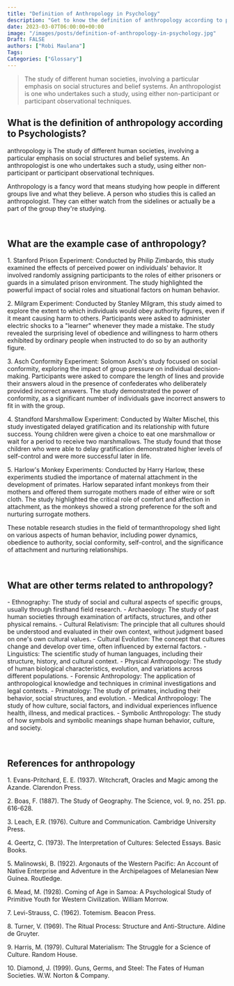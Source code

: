 ```yaml
---
title: "Definition of Anthropology in Psychology"
description: "Get to know the definition of anthropology according to psychologists."
date: 2023-03-07T06:00:00+00:00
image: "/images/posts/definition-of-anthropology-in-psychology.jpg"
Draft: FALSE
authors: ["Robi Maulana"]
Tags: 
Categories: ["Glossary"]
---
```






> The study of different human societies, involving a particular emphasis on social structures and belief systems. An anthropologist is one who undertakes such a study, using either non-participant or participant observational techniques.

## What is the definition of anthropology according to Psychologists?

anthropology is The study of different human societies, involving a particular emphasis on social structures and belief systems. An anthropologist is one who undertakes such a study, using either non-participant or participant observational techniques.

Anthropology is a fancy word that means studying how people in different groups live and what they believe. A person who studies this is called an anthropologist. They can either watch from the sidelines or actually be a part of the group they're studying.

 

## What are the example case of anthropology?

1\. Stanford Prison Experiment: Conducted by Philip Zimbardo, this study examined the effects of perceived power on individuals' behavior. It involved randomly assigning participants to the roles of either prisoners or guards in a simulated prison environment. The study highlighted the powerful impact of social roles and situational factors on human behavior.

2\. Milgram Experiment: Conducted by Stanley Milgram, this study aimed to explore the extent to which individuals would obey authority figures, even if it meant causing harm to others. Participants were asked to administer electric shocks to a "learner" whenever they made a mistake. The study revealed the surprising level of obedience and willingness to harm others exhibited by ordinary people when instructed to do so by an authority figure.

3\. Asch Conformity Experiment: Solomon Asch's study focused on social conformity, exploring the impact of group pressure on individual decision-making. Participants were asked to compare the length of lines and provide their answers aloud in the presence of confederates who deliberately provided incorrect answers. The study demonstrated the power of conformity, as a significant number of individuals gave incorrect answers to fit in with the group.

4\. Standford Marshmallow Experiment: Conducted by Walter Mischel, this study investigated delayed gratification and its relationship with future success. Young children were given a choice to eat one marshmallow or wait for a period to receive two marshmallows. The study found that those children who were able to delay gratification demonstrated higher levels of self-control and were more successful later in life.

5\. Harlow's Monkey Experiments: Conducted by Harry Harlow, these experiments studied the importance of maternal attachment in the development of primates. Harlow separated infant monkeys from their mothers and offered them surrogate mothers made of either wire or soft cloth. The study highlighted the critical role of comfort and affection in attachment, as the monkeys showed a strong preference for the soft and nurturing surrogate mothers.

These notable research studies in the field of termanthropology shed light on various aspects of human behavior, including power dynamics, obedience to authority, social conformity, self-control, and the significance of attachment and nurturing relationships.

 

## What are other terms related to anthropology?

\- Ethnography: The study of social and cultural aspects of specific groups, usually through firsthand field research. - Archaeology: The study of past human societies through examination of artifacts, structures, and other physical remains. - Cultural Relativism: The principle that all cultures should be understood and evaluated in their own context, without judgment based on one's own cultural values. - Cultural Evolution: The concept that cultures change and develop over time, often influenced by external factors. - Linguistics: The scientific study of human languages, including their structure, history, and cultural context. - Physical Anthropology: The study of human biological characteristics, evolution, and variations across different populations. - Forensic Anthropology: The application of anthropological knowledge and techniques in criminal investigations and legal contexts. - Primatology: The study of primates, including their behavior, social structures, and evolution. - Medical Anthropology: The study of how culture, social factors, and individual experiences influence health, illness, and medical practices. - Symbolic Anthropology: The study of how symbols and symbolic meanings shape human behavior, culture, and society.

 

## References for anthropology

1\. Evans-Pritchard, E. E. (1937). Witchcraft, Oracles and Magic among the Azande. Clarendon Press.

2\. Boas, F. (1887). The Study of Geography. The Science, vol. 9, no. 251. pp. 616-628.

3\. Leach, E.R. (1976). Culture and Communication. Cambridge University Press.

4\. Geertz, C. (1973). The Interpretation of Cultures: Selected Essays. Basic Books.

5\. Malinowski, B. (1922). Argonauts of the Western Pacific: An Account of Native Enterprise and Adventure in the Archipelagoes of Melanesian New Guinea. Routledge.

6\. Mead, M. (1928). Coming of Age in Samoa: A Psychological Study of Primitive Youth for Western Civilization. William Morrow.

7\. Levi-Strauss, C. (1962). Totemism. Beacon Press.

8\. Turner, V. (1969). The Ritual Process: Structure and Anti-Structure. Aldine de Gruyter.

9\. Harris, M. (1979). Cultural Materialism: The Struggle for a Science of Culture. Random House.

10\. Diamond, J. (1999). Guns, Germs, and Steel: The Fates of Human Societies. W.W. Norton & Company.
